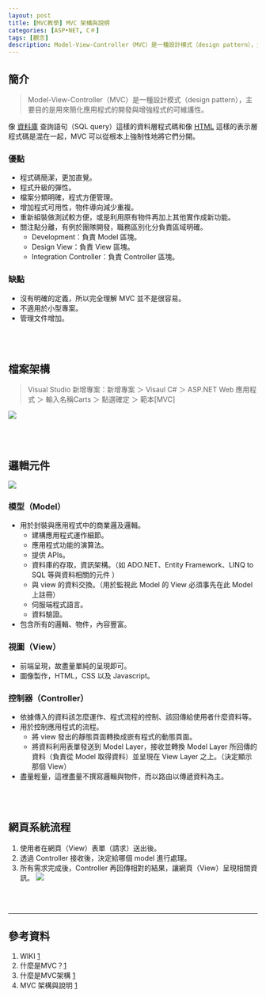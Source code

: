 ```yaml
---
layout: post
title: [MVC教學] MVC 架構與說明
categories: [ASP•NET, C＃]
tags: [觀念]
description: Model-View-Controller（MVC）是一種設計模式（design pattern），主要目的是用來簡化應用程式的開發與增強程式的可維護性...
---
```



## 簡介
> Model-View-Controller（MVC）是一種設計模式（design pattern），主要目的是用來簡化應用程式的開發與增強程式的可維護性。

像 [資料庫](https://zh.wikipedia.org/wiki/%E6%95%B0%E6%8D%AE%E5%BA%93) 查詢語句（SQL query）這樣的資料層程式碼和像 [HTML](https://zh.wikipedia.org/wiki/HTML) 這樣的表示層程式碼是混在一起，MVC 可以從根本上強制性地將它們分開。

### 優點
- 程式碼簡潔，更加直覺。
- 程式升級的彈性。
- 檔案分類明確，程式方便管理。
- 增加程式可用性，物件導向減少重複。
- 重新組裝做測試較方便，或是利用原有物件再加上其他實作成新功能。
- 關注點分離，有例於團隊開發，職務區別化分負責區域明確。
  - Development：負責 Model 區塊。
  - Design View：負責 View 區塊。
  - Integration Controller：負責 Controller 區塊。
  
### 缺點
- 沒有明確的定義，所以完全理解 MVC 並不是很容易。
- 不適用於小型專案。
- 管理文件增加。

<br/><br/>


## 檔案架構
> Visual Studio 新增專案：新增專案 ＞ Visaul C# ＞ ASP.NET Web 應用程式 ＞ 輸入名稱Carts ＞ 點選確定 ＞ 範本[MVC]

![](https://s3.amazonaws.com/notejoy/note_images/131288.1.%E6%93%B7%E5%8F%96.PNG)

<br/><br/>

## 邏輯元件
![](https://progressbar.tw/uploads/ckeditor/pictures/1074/content_DotNetMVC.jpg)

### 模型（Model）
- 用於封裝與應用程式中的商業邏及邏輯。
  - 建構應用程式運作細節。
  - 應用程式功能的演算法。
  - 提供 APIs。
  - 資料庫的存取，資訊架構。（如 ADO.NET、Entity Framework、LINQ to SQL 等與資料相關的元件 ）
  - 與 view 的資料交換。（用於監視此 Model 的 View 必須事先在此 Model 上註冊）
  - 伺服端程式語言。
  - 資料驗證。
- 包含所有的邏輯、物件，內容豐富。

### 視圖（View）
- 前端呈現，故盡量單純的呈現即可。
- 圖像製作，HTML，CSS 以及 Javascript。

### 控制器（Controller）
- 依據傳入的資料該怎麼運作、程式流程的控制、該回傳給使用者什麼資料等。
- 用於控制應用程式的流程。
  - 將 view 發出的靜態頁面轉換成嵌有程式的動態頁面。
  - 將資料利用表單發送到 Model Layer，接收並轉換 Model Layer 所回傳的資料（負責從 Model 取得資料）並呈現在 View Layer 之上。（決定顯示那個 View）
- 盡量輕量，這裡盡量不撰寫邏輯與物件，而以路由以傳遞資料為主。

<br/><br/>

## 網頁系統流程
1.  使用者在網頁（View）表單（請求）送出後。
2.  透過 Controller 接收後，決定給哪個 model 進行處理。
3.  所有需求完成後，Controller 再回傳相對的結果，讓網頁（View）呈現相關資訊。
![](https://2.bp.blogspot.com/-YUWtsOlOtQY/Vz58E8CMBOI/AAAAAAAAbiQ/eXGYjaWnA9kDZZ0ESTeMiuJy2a__ZVdwQCLcB/s640/001.png)

<br/><br/>



***
## 參考資料
1.  WIKI [1](https://zh.wikipedia.org/wiki/MVC)
2.  什麼是MVC？[1](https://ithelp.ithome.com.tw/articles/10191216)
3.  什麼是MVC架構 [1](https://progressbar.tw/posts/95)
4.  MVC 架構與說明 [1](https://dotblogs.com.tw/dog0416/2016/05/20/131644)

